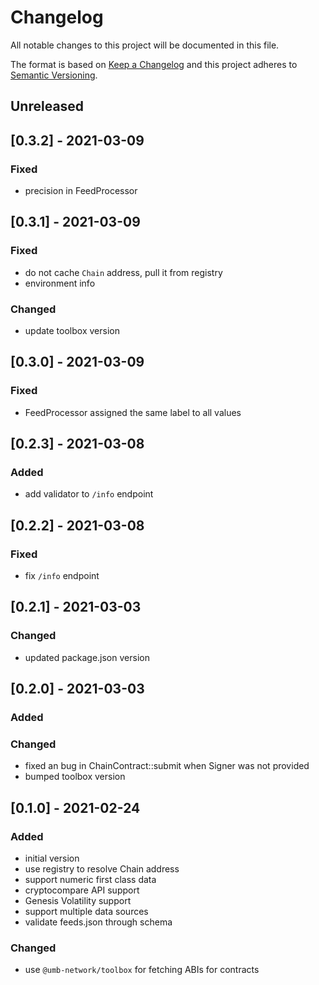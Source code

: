# Changelog
All notable changes to this project will be documented in this file.

The format is based on [Keep a Changelog](http://keepachangelog.com/en/1.0.0/)
and this project adheres to [Semantic Versioning](http://semver.org/spec/v2.0.0.html).

## Unreleased

## [0.3.2] - 2021-03-09
### Fixed
- precision in FeedProcessor

## [0.3.1] - 2021-03-09
### Fixed
- do not cache `Chain` address, pull it from registry
- environment info

### Changed
- update toolbox version

## [0.3.0] - 2021-03-09
### Fixed
- FeedProcessor assigned the same label to all values

## [0.2.3] - 2021-03-08
### Added
- add validator to `/info` endpoint

## [0.2.2] - 2021-03-08
### Fixed
- fix `/info` endpoint

## [0.2.1] - 2021-03-03
### Changed

- updated package.json version

## [0.2.0] - 2021-03-03
### Added

### Changed
- fixed an bug in ChainContract::submit when Signer was not provided
- bumped toolbox version

## [0.1.0] - 2021-02-24
### Added
- initial version
- use registry to resolve Chain address
- support numeric first class data
- cryptocompare API support
- Genesis Volatility support
- support multiple data sources
- validate feeds.json through schema

### Changed
- use `@umb-network/toolbox` for fetching ABIs for contracts
